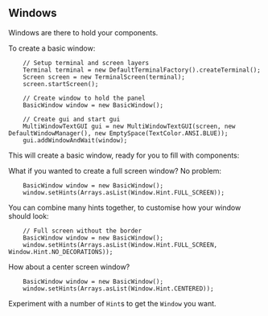 Windows
---

Windows are there to hold your components.

To create a basic window:

```
	// Setup terminal and screen layers
	Terminal terminal = new DefaultTerminalFactory().createTerminal();
	Screen screen = new TerminalScreen(terminal);
	screen.startScreen();

	// Create window to hold the panel
	BasicWindow window = new BasicWindow();

	// Create gui and start gui
	MultiWindowTextGUI gui = new MultiWindowTextGUI(screen, new DefaultWindowManager(), new EmptySpace(TextColor.ANSI.BLUE));
	gui.addWindowAndWait(window);
```

This will create a basic window, ready for you to fill with components:

What if you wanted to create a full screen window? No problem:

```
	BasicWindow window = new BasicWindow();
	window.setHints(Arrays.asList(Window.Hint.FULL_SCREEN));
```

You can combine many hints together, to customise how your window should look:

```
	// Full screen without the border
	BasicWindow window = new BasicWindow();
	window.setHints(Arrays.asList(Window.Hint.FULL_SCREEN, Window.Hint.NO_DECORATIONS));
```

How about a center screen window?

```
	BasicWindow window = new BasicWindow();
	window.setHints(Arrays.asList(Window.Hint.CENTERED));
```

Experiment with a number of `Hint`s to get the `Window` you want.